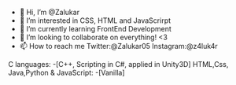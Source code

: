 - 👋 Hi, I’m @Zalukar
- 👀 I’m interested in CSS, HTML and JavaScrirpt
- 🌱 I’m currently learning FrontEnd Development
- 💞️ I’m looking to collaborate on everything! <3
- 📫 How to reach me Twitter:@Zalukar05
                      Instagram:@z4luk4r
                      
 C languages:
 -[C++, Scripting in C#, applied in Unity3D]
HTML,Css, Java,Python & JavaScript:
 -[Vanilla]

<!---
Zalukar/Zalukar is a ✨ special ✨ repository because its `README.md` (this file) appears on your GitHub profile.
You can click the Preview link to take a look at your changes.
--->
